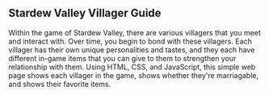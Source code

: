 ## Stardew Valley Villager Guide

Within the game of Stardew Valley, there are various villagers that you meet and interact with. Over time, you begin to bond with these villagers. Each villager has their own unique personalities and tastes, and they each have different in-game items that you can give to them to strengthen your relationship with them. 
Using HTML, CSS, and JavaScript, this simple web page shows each villager in the game, shows whether they're marriagable, and shows their favorite items. 
